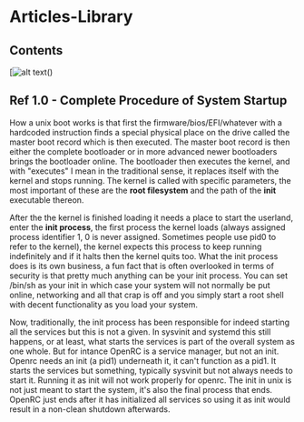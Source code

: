 # Articles-Library

## Contents

[![alt text](https://img.shields.io/badge/Ref%201.0-Complete%20Procedure%20of%20system%20startup-yellow)()

## Ref 1.0  - Complete Procedure of System Startup

How a unix boot works is that first the firmware/bios/EFI/whatever with a hardcoded instruction finds a special physical place on the drive called the master boot record which is then executed. The master boot record is then either the complete bootloader or in more advanced newer bootloaders brings the bootloader online. The bootloader then executes the kernel, and with "executes" I mean in the traditional sense, it replaces itself with the kernel and stops running. The kernel is called with specific parameters, the most important of these are the **root filesystem** and the path of the **init** executable thereon.

After the the kernel is finished loading it needs a place to start the userland, enter the **init process**, the first process the kernel loads (always assigned process identifier 1, 0 is never assigned. Sometimes people use pid0 to refer to the kernel), the kernel expects this process to keep running indefinitely and if it halts then the kernel quits too. What the init process does is its own business, a fun fact that is often overlooked in terms of security is that pretty much anything can be your init process. You can set /bin/sh as your init in which case your system will not normally be put online, networking and all that crap is off and you simply start a root shell with decent functionality as you load your system.

Now, traditionally, the init process has been responsible for indeed starting all the services but this is not a given. In sysvinit and systemd this still happens, or at least, what starts the services is part of the overall system as one whole. But for intance OpenRC is a service manager, but not an init. Openrc needs an init (a pid1) underneath it, it can't function as a pid1. It starts the services but something, typically sysvinit but not always needs to start it. Running it as init will not work properly for openrc. The init in unix is not just meant to start the system, it's also the final process that ends. OpenRC just ends after it has initialized all services so using it as init would result in a non-clean shutdown afterwards.


